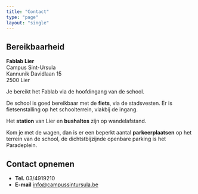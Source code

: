 ```yaml
---
title: "Contact"
type: "page"
layout: "single"
---
```

## Bereikbaarheid
**Fablab Lier**    
Campus Sint-Ursula    
Kannunik Davidlaan 15    
2500 Lier

Je bereikt het Fablab via de hoofdingang van de school.

De school is goed bereikbaar met de **fiets**, via de stadsvesten. Er is fietsenstalling op het schoolterrein, vlakbij de ingang.

Het **station** van Lier en **bushaltes** zijn op wandelafstand.

Kom je met de wagen, dan is er een beperkt aantal **parkeerplaatsen** op het terrein van de school, de dichtstbijzijnde openbare parking is het Paradeplein.

## Contact opnemen

* **Tel.** 03/4919210
* **E-mail** info@campussintursula.be